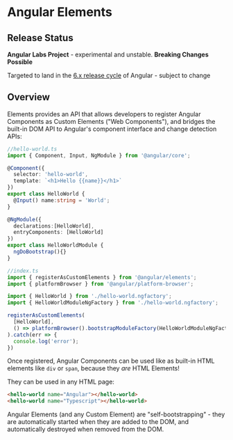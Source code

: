 # Angular Elements

## Release Status

**Angular Labs Project** - experimental and unstable. **Breaking Changes Possible** 

Targeted to land in the [6.x release cycle](https://github.com/angular/angular/blob/master/docs/RELEASE_SCHEDULE.md) of Angular - subject to change

## Overview

Elements provides an API that allows developers to register Angular Components as Custom Elements ("Web Components"), and bridges the built-in DOM API to Angular's component interface and change detection APIs:

```ts
//hello-world.ts
import { Component, Input, NgModule } from '@angular/core';

@Component({
  selector: 'hello-world',
  template: `<h1>Hello {{name}}</h1>`
})
export class HelloWorld {
  @Input() name:string = 'World';
}

@NgModule({
  declarations:[HelloWorld],
  entryComponents: [HelloWorld]
})
export class HelloWorldModule {
  ngDoBootstrap(){}
}
```
```ts
//index.ts
import { registerAsCustomElements } from '@angular/elements';
import { platformBrowser } from '@angular/platform-browser';

import { HelloWorld } from './hello-world.ngfactory';
import { HelloWorldModuleNgFactory } from './hello-world.ngfactory';

registerAsCustomElements(
  [HelloWorld],
  () => platformBrowser().bootstrapModuleFactory(HelloWorldModuleNgFactory)
).catch(err => {
  console.log('error');
})

```
Once registered, Angular Components can be used like as built-in HTML elements like `div` or `span`, because they *are* HTML Elements!

They can be used in any HTML page:

```html
<hello-world name="Angular"></hello-world>
<hello-world name="Typescript"></hello-world>
```
Angular Elements (and any Custom Element) are "self-bootstrapping" - they are automatically started when they are added to the DOM, and automatically destroyed when removed from the DOM.